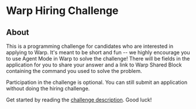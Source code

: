 # Warp Hiring Challenge

## About
This is a programming challenge for candidates who are interested in applying to Warp. It's meant to be short and fun -- we highly encourage you to use Agent Mode in Warp to solve the challenge! There will be fields in the application for you to share your answer and a link to Warp Shared Block containing the command you used to solve the problem.

Participation in the challenge is optional. You can still submit an application without doing the hiring challenge.

Get started by reading the [challenge description](mission_challenge.md). Good luck!
